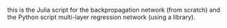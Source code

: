 this is the Julia script for the backpropagation network (from scratch) and the Python script multi-layer regression network (using a library).
